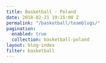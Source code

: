 ```yaml
---
title: Basketball - Poland
date: 2018-02-21 19:15:00 Z
permalink: "/basketball/teamblogs/"
pagination:
  enabled: true
  collection: basketball-poland
layout: blog-index
filter: basketball
---
```


